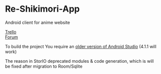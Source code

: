 # Re-Shikimori-App
Android client for anime website

[Trello](https://trello.com/b/TeSnqIHY/shimori)  
[Forum](https://4pda.to/forum/index.php?showtopic=903970)

To build the project
You require an [older version of Android Studio](https://developer.android.com/studio/archive) (4.1.1 will work)

The reason in StorIO deprecated modules & code generation, which is will be fixed after migration to Room/Sqlite
